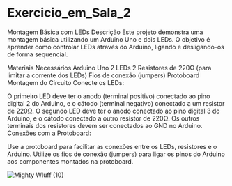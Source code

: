 # Exercicio_em_Sala_2
Montagem Básica com LEDs
Descrição
Este projeto demonstra uma montagem básica utilizando um Arduino Uno e dois LEDs. O objetivo é aprender como controlar LEDs através do Arduino, ligando e desligando-os de forma sequencial.

Materiais Necessários
Arduino Uno
2 LEDs
2 Resistores de 220Ω (para limitar a corrente dos LEDs)
Fios de conexão (jumpers)
Protoboard
Montagem do Circuito
Conecte os LEDs:

O primeiro LED deve ter o anodo (terminal positivo) conectado ao pino digital 2 do Arduino, e o cátodo (terminal negativo) conectado a um resistor de 220Ω.
O segundo LED deve ter o anodo conectado ao pino digital 3 do Arduino, e o cátodo conectado a outro resistor de 220Ω.
Os outros terminais dos resistores devem ser conectados ao GND no Arduino.
Conexões com a Protoboard:

Use a protoboard para facilitar as conexões entre os LEDs, resistores e o Arduino.
Utilize os fios de conexão (jumpers) para ligar os pinos do Arduino aos componentes montados na protoboard.

![Mighty Wluff (10)](https://github.com/user-attachments/assets/9f62f93b-831a-4105-b002-b9c19e3e7f70)

